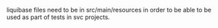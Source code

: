 liquibase files need to be in src/main/resources in order to be able to be used as part of tests in svc projects.
